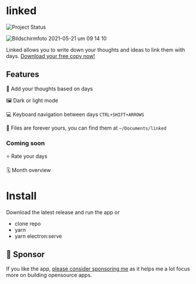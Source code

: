 # linked
![Project Status](https://img.shields.io/badge/🏷-v1.1.3-green)

![Bildschirmfoto 2021-05-21 um 09 14 10](https://user-images.githubusercontent.com/5164617/119097398-f526b900-ba14-11eb-8570-d73a3c2533ab.png)

Linked allows you to write down your thoughts and ideas to link them with days. [Download your free copy now!](https://github.com/muc-dev/linked/releases)

## Features
📅 Add your thoughts based on days

🖼 Dark or light mode

💻 Keyboard navigation between days `CTRL+SHIFT+ARROWS`

💾 Files are forever yours, you can find them at `~/Documents/linked`

### Coming soon
⭐️ Rate your days

🗓 Month overview

# Install
Download the latest release and run the app or

- clone repo
- yarn
- yarn electron:serve

## 💖 Sponsor
If you like the app, [please consider sponsoring me](https://github.com/sponsors/lostdesign) as it helps me a lot focus more on building opensource apps.
